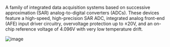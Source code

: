 
A family of integrated data acquisition systems based on successive approximation (SAR) analog-to-digital converters (ADCs).  These devices feature a high-speed, high-precision SAR ADC, integrated analog front-end (AFE) input driver circuitry, overvoltage protection up to ±20V, and an on-chip  reference voltage of 4.096V with very low temperature drift. 

![image](https://github.com/RIOSMPW/OpenBMIChip/assets/100336131/b9f44471-e057-4aaa-b4d3-3a7b06a3e3ba)
